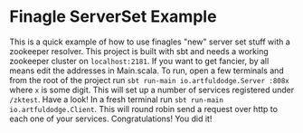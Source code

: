 Finagle ServerSet Example
=========================

This is a quick example of how to use finagles "new" server set stuff with a zookeeper resolver. This project is built with sbt and needs a working zookeeper cluster on `localhost:2181`. If you want to get fancier, by all means edit the addresses in Main.scala. To run, open a few terminals and from the root of the project run `sbt run-main io.artfuldodge.Server :808x` where `x` is some digit. This will set up a number of services registered under `/zktest`. Have a look! In a fresh terminal run `sbt run-main io.artfuldodge.Client`. This will round robin send a request over http to each one of your services. Congratulations! You did it!
